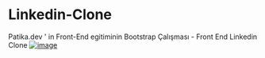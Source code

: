 # Linkedin-Clone
Patika.dev ' in Front-End egitiminin Bootstrap Çalışması - Front End Linkedin Clone
[![image](https://r.resimlink.com/t1NYPqnDm5S0.png)](https://resimlink.com/t1NYPqnDm5S0)
